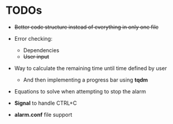 # TODOs

* ~~Better code structure instead of everything in only one file~~

* Error checking:
    * Dependencies
    * ~~User input~~

* Way to calculate the remaining time until time defined by user
    * And then implementing a progress bar using **tqdm**

* Equations to solve when attempting to stop the alarm

* **Signal** to handle CTRL+C

* **alarm.conf** file support
